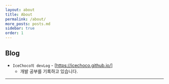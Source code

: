```yaml
---
layout: about
title: About
permalink: /about/
more_posts: posts.md
sidebar: true
order: 1
---
```


## Blog
* `IceChoco의 devLog` - [https://icechoco.github.io/]
  - 개발 공부를 기록하고 있습니다.

[https://icechoco.github.io/]: #
* * *  

<!--author-->
